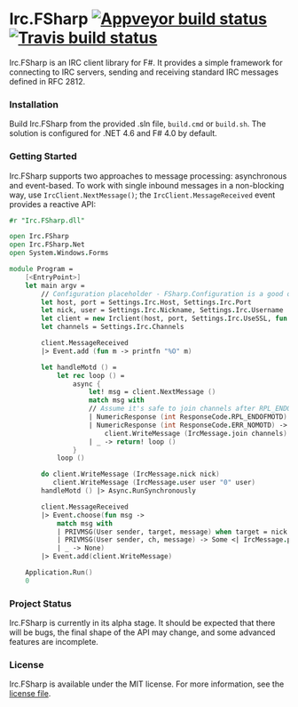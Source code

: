 # Irc.FSharp [![Appveyor build status](https://ci.appveyor.com/api/projects/status/phblrb0ix2g1kowr?svg=true)](https://ci.appveyor.com/project/cagyirey/irc-fsharp) [![Travis build status](https://travis-ci.org/cagyirey/Irc.FSharp.svg?branch=master)](https://travis-ci.org/cagyirey/Irc.FSharp)

Irc.FSharp is an IRC client library for F#. It provides a simple framework for connecting to IRC servers, sending and receiving standard IRC messages defined in RFC 2812.

### Installation

Build Irc.FSharp from the provided .sln file, `build.cmd` or `build.sh`. The solution is configured for .NET 4.6 and F# 4.0 by default.

### Getting Started

Irc.FSharp supports two approaches to message processing: asynchronous and event-based. To work with single inbound messages in a non-blocking way, use `IrcClient.NextMessage()`; the `IrcClient.MessageReceived` event provides a reactive API:

```fsharp
#r "Irc.FSharp.dll"

open Irc.FSharp
open Irc.FSharp.Net
open System.Windows.Forms

module Program = 
    [<EntryPoint>]
    let main argv = 
        // Configuration placeholder - FSharp.Configuration is a good option
        let host, port = Settings.Irc.Host, Settings.Irc.Port
        let nick, user = Settings.Irc.Nickname, Settings.Irc.Username
        let client = new Irclient(host, port, Settings.Irc.UseSSL, fun _ _ _ _ -> true)
        let channels = Settings.Irc.Channels

        client.MessageReceived
        |> Event.add (fun m -> printfn "%O" m)

        let handleMotd () =
            let rec loop () =
                async {
                    let! msg = client.NextMessage ()
                    match msg with
                    // Assume it's safe to join channels after RPL_ENDOFMOTD or ERR_NOMOTD.
                    | NumericResponse (int ResponseCode.RPL_ENDOFMOTD)
                    | NumericResponse (int ResponseCode.ERR_NOMOTD) ->
                        client.WriteMessage (IrcMessage.join channels)
                    | _ -> return! loop ()
                }
            loop ()

        do client.WriteMessage (IrcMessage.nick nick)
           client.WriteMessage (IrcMessage.user user "0" user)
        handleMotd () |> Async.RunSynchronously

        client.MessageReceived
        |> Event.choose(fun msg ->
            match msg with
            | PRIVMSG(User sender, target, message) when target = nick -> Some <| IrcMessage.privmsg [ sender ] "Hello!"
            | PRIVMSG(User sender, ch, message) -> Some <| IrcMessage.privmsg [ch] (sprintf "%s: Hello!" sender)
            | _ -> None)
        |> Event.add(client.WriteMessage)

	Application.Run()
	0
```

### Project Status

Irc.FSharp is currently in its alpha stage. It should be expected that there will be bugs, the final shape of the API may change, and some advanced features are incomplete.

### License

Irc.FSharp is available under the MIT license. For more information, see the [license file](https://github.com/cagyirey/Irc.FSharp/blob/master/LICENSE.md).
